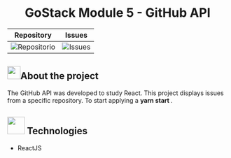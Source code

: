 <h1 align="center"><strong>GoStack Module 5 - GitHub API</strong></h1>

| Repository | Issues |
|---------- | --------|
|![Repositorio](https://user-images.githubusercontent.com/38691922/90964367-5a557a00-e496-11ea-9cff-25a0d135eb54.png)|![Issues](https://user-images.githubusercontent.com/38691922/90964373-62adb500-e496-11ea-987e-cbffbc4afb08.png)|

<h2> <img src="https://user-images.githubusercontent.com/38691922/77790815-3d7e5d00-7044-11ea-8ffe-e8d448946d4a.png" height="30" width="30">About the project</h2>

The GitHub API was developed to study React. This project displays issues from a specific repository. To start applying a <strong> yarn start </strong>.

<h2><img src="https://user-images.githubusercontent.com/38691922/77791007-98b04f80-7044-11ea-9602-4c78098960a0.png" height="40" width="40"> Technologies</h2>

* ReactJS
